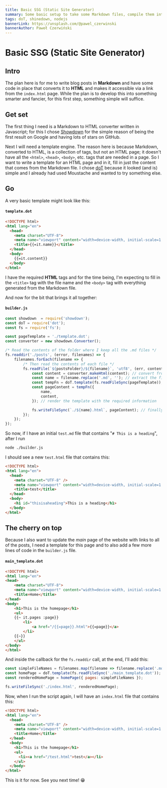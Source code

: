 ```yaml
---
title: Basic SSG (Static Site Generator)
summary: Some basic setup to take some Markdown files, compile them into HTML ones and end up with a functional static website
tags: doT, shinedown, nodejs
bannerLink: https://unsplash.com/@pawel_czerwinski
bannerAuthor: Paweł Czerwiński
---
```

# Basic SSG (Static Site Generator)

## Intro
The plan here is for me to write blog posts in **Markdown** and have some code in place that converts it to **HTML** and makes it accessible via a link from the `index.html` page. While the plan is to develop this into something smarter and fancier, for this first step, something simple will suffice.

## Get set
The first thing I need is a Markdown to HTML converter written in Javascript; for this I chose <a href="https://github.com/showdownjs/showdown" class="trippy" target="_blank">Showdown</a> for the simple reason of being the first result on Google and having lots of stars on GitHub.

Next I will need a template engine. The reason here is because Markdown, converted to HTML, is a collection of tags, but not an HTML page; it doesn't have all the `<html>`, `<head>`, `<body>`, etc. tags that are needed in a page. So I want to write a template for an HTML page and in it, fill in just the content that comes from the Markdown file. I chose <a href="https://github.com/olado/doT" class="trippy" target="_blank">doT</a> because it looked (and is) simple and I already had used Moustache and wanted to try something else.

## Go
A very basic template might look like this:

#### **`template.dot`**
```html
<!DOCTYPE html>
<html lang="en">
  <head>
    <meta charset="UTF-8">
    <meta name="viewport" content="width=device-width, initial-scale=1.0">
    <title>{{=it.name}}</title>
  </head>
  <body>
    {{=it.content}}
  </body>
</html>
```

I have the required **HTML** tags and for the time being, I'm expecting to fill in the `<title>` tag with the file name and the `<body>` tag with everything generated from the Markdown file.

And now for the bit that brings it all together:

#### **`builder.js`**
```js
const showdown  = require('showdown');
const doT = require('dot');
const fs = require('fs');

const pageTemplate = './template.dot';
const converter = new showdown.Converter();

/* Read the contents of the folder where I keep all the .md files */
fs.readdir('./posts', (error, filenames) => {
    filenames.forEach(filename => {
        /* Then read the contents of each file */
        fs.readFile(`${postsFolder}/${filename}`, 'utf8', (err, content) => {
            const content = converter.makeHtml(content); // convert from Markdown -> HTML
            const name = filename.replace('.md', ''); // extract the file name without the extension
            const tempFn = doT.template(fs.readFileSync(pageTemplate)); // create a doT template from the template file
            const pageContent = tempFn({
                name,
                content,
            }); // render the template with the required information

            fs.writeFileSync(`./${name}.html`, pageContent); // finally, save as a new HTML file
        });
    });
});
```

So now, if I have an initial `test.md` file that contains "`# This is a heading`", after I run

```bash
node ./builder.js
```

I should see a new `test.html` file that contains this:

```html
<!DOCTYPE html>
<html lang="en">
  <head>
    <meta charset="UTF-8" />
    <meta name="viewport" content="width=device-width, initial-scale=1.0" />
    <title>test</title>
  </head>
  <body>
    <h1 id="thisisaheading">This is a heading</h1>
  </body>
</html>
```

## The cherry on top

Because I also want to update the *main* page of the website with links to all of the posts, I need a template for this page and to also add a few more lines of code in the `builder.js` file.

#### **`main_template.dot`**
```html
<!DOCTYPE html>
<html lang="en">
<head>
    <meta charset="UTF-8">
    <meta name="viewport" content="width=device-width, initial-scale=1.0">
    <title>Home</title>
</head>
<body>
    <h1>This is the homepage</h1>
    <ul>
    {{~ it.pages :page}}
        <li>
            <a href="/{{=page}}.html">{{=page}}</a>
        </li>
    {{~}}
    </ul>
</body>
</html>
```

And inside the callback for the `fs.readdir` call, at the end, I'll add this:

```js
const simpleFileNames = filenames.map(filename => filename.replace('.md', ''));
const homePage = doT.template(fs.readFileSync('./main_template.dot'));
const renderedHomePage = homePage({ pages: simpleFileNames });

fs.writeFileSync('./index.html', renderedHomePage);
```

Now, when I run the script again, I will have an `index.html` file that contains this:

```html
<!DOCTYPE html>
<html lang="en">
  <head>
    <meta charset="UTF-8" />
    <meta name="viewport" content="width=device-width, initial-scale=1.0" />
    <title>Home</title>
  </head>
  <body>
    <h1>This is the homepage</h1>
    <ul>
      <li><a href="/test.html">test</a></li>
    </ul>
  </body>
</html>
```

This is it for now. See you next time! 😁